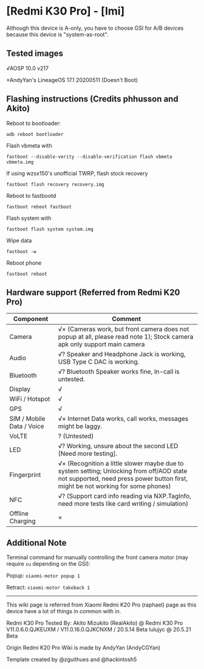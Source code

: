 # [Redmi K30 Pro] - [lmi]

Although this device is A-only, you have to choose GSI for A/B devices because this device is "system-as-root". 

## Tested images
√AOSP 10.0 v217

×AndyYan's LineageOS 17.1 20200511 (Doesn't Boot)

## Flashing instructions (Credits phhusson and Akito)

Reboot to bootloader:
```
adb reboot bootloader
```
Flash vbmeta with 
```
fastboot --disable-verity --disable-verification flash vbmeta vbmeta.img
``` 
If using wzsx150's unofficial TWRP, flash stock recovery
```
fastboot flash recovery recovery.img
```
Reboot to fastbootd
```
fastboot reboot fastboot
```
Flash system with
```
fastboot flash system system.img
```
Wipe data
```
fastboot -w
```
Reboot phone
```
fastboot reboot
```

## Hardware support (Referred from Redmi K20 Pro)

| Component                 |      Comment                                              |
|---------------------------|-----------------------------------------------------------|
| Camera                    | √× (Cameras work, but front camera does not popup at all, please read note 1); Stock camera apk only support main camera |
| Audio                     | √? Speaker and Headphone Jack is working, USB Type C DAC is working. |
| Bluetooth                 | √? Bluetooth Speaker works fine, In-call is untested. |
| Display                   | √ |
| WiFi / Hotspot            | √ |
| GPS                       | √ |
| SIM / Mobile Data / Voice | √× Internet Data works, call works, messages might be laggy. |
| VoLTE                     | ? (Untested) |
| LED                       | √? Working, unsure about the second LED [Need more testing]. |
| Fingerprint               | √× (Recognition a little slower maybe due to system setting; Unlocking from off/AOD state not supported, need press power button first, might be not working for some phones) |
| NFC                       | √? (Support card info reading via NXP.TagInfo, need more tests like card writing / simulation) |
| Offline Charging          | × |

## Additional Note

Terminal command for manually controlling the front camera motor (may require `su` depending on the GSI):

Popup: `xiaomi-motor popup 1`

Retract: `xiaomi-motor takeback 1`

---

This wiki page is referred from Xiaomi Redmi K20 Pro (raphael) page as this device have a lot of things in common with in.

Redmi K30 Pro Tested By: 
Akito Mizukito (RealAkito) @ Redmi K30 Pro V11.0.6.0.QJKEUXM / V11.0.16.0.QJKCNXM / 20.5.14 Beta 
lulujyc @ 20.5.21 Beta

Origin Redmi K20 Pro Wiki is made by AndyYan (AndyCGYan)

Template created by @zguithues and @hackintosh5